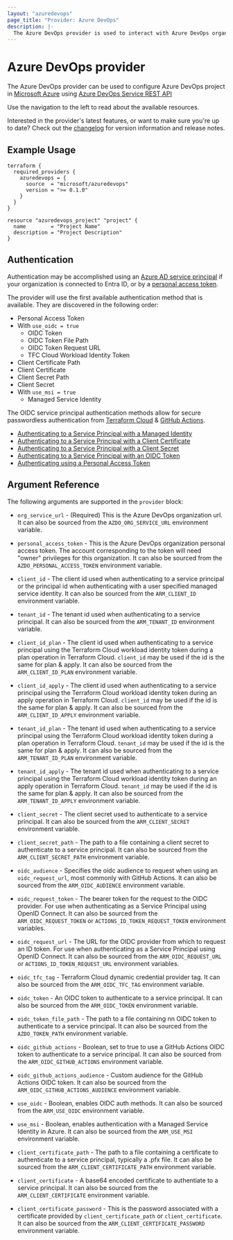 ```yaml
---
layout: "azuredevops"
page_title: "Provider: Azure DevOps"
description: |-
  The Azure DevOps provider is used to interact with Azure DevOps organization resources.
---
```


# Azure DevOps provider

The Azure DevOps provider can be used to configure Azure DevOps project in [Microsoft Azure](https://azure.microsoft.com/en-us/) using [Azure DevOps Service REST API](https://docs.microsoft.com/en-us/rest/api/azure/devops/?view=azure-devops-rest-7.0)

Use the navigation to the left to read about the available resources.

Interested in the provider's latest features, or want to make sure you're up to date? Check out the [changelog](https://github.com/microsoft/terraform-provider-azuredevops/blob/master/CHANGELOG.md) for version information and release notes.

## Example Usage

```hcl
terraform {
  required_providers {
    azuredevops = {
      source  = "microsoft/azuredevops"
      version = ">= 0.1.0"
    }
  }
}

resource "azuredevops_project" "project" {
  name        = "Project Name"
  description = "Project Description"
}
```

## Authentication

Authentication may be accomplished using an [Azure AD service principal](https://learn.microsoft.com/en-us/azure/devops/integrate/get-started/authentication/service-principal-managed-identity) if your organization is connected to Entra ID, or by a [personal access token](https://learn.microsoft.com/en-us/azure/devops/organizations/accounts/use-personal-access-tokens-to-authenticate).

The provider will use the first available authentication method that is available. They are discovered in the following order:

* Personal Access Token
* With `use_oidc = true`
  * OIDC Token
  * OIDC Token File Path
  * OIDC Token Request URL
  * TFC Cloud Workload Identity Token
* Client Certificate Path
* Client Certificate
* Client Secret Path
* Client Secret
* With `use_msi = true`
  * Managed Service Identity

The OIDC service principal authentication methods allow for secure passwordless authentication from [Terraform Cloud](https://developer.hashicorp.com/terraform/cloud-docs/workspaces/dynamic-provider-credentials) & [GitHub Actions](https://docs.github.com/en/actions/deployment/security-hardening-your-deployments/about-security-hardening-with-openid-connect).

* [Authenticating to a Service Principal with a Managed Identity](guides/authenticating_managed_identity.html.md)
* [Authenticating to a Service Principal with a Client Certificate](guides/authenticating_service_principal_using_a_client_certificate.html.md)
* [Authenticating to a Service Principal with a Client Secret](guides/authenticating_service_principal_using_a_client_secret.html.md)
* [Authenticating to a Service Principal with an OIDC Token](guides/authenticating_service_principal_using_an_oidc_token.html.md)
* [Authenticating using a Personal Access Token](guides/authenticating_using_the_personal_access_token.html.md)

## Argument Reference

The following arguments are supported in the `provider` block:

- `org_service_url` - (Required) This is the Azure DevOps organization url. It can also be
  sourced from the `AZDO_ORG_SERVICE_URL` environment variable.

- `personal_access_token` - This is the Azure DevOps organization personal access
  token. The account corresponding to the token will need "owner" privileges for this
  organization. It can also be sourced from the `AZDO_PERSONAL_ACCESS_TOKEN` environment variable.

- `client_id` - The client id used when authenticating to a service principal or the principal id when
authenticating with a user specified managed service identity. It can also be sourced from
the `ARM_CLIENT_ID` environment variable.

- `tenant_id` - The tenant id used when authenticating to a service principal.
It can also be sourced from the `ARM_TENANT_ID` environment variable.

- `client_id_plan` - The client id used when authenticating to a service principal using the Terraform
Cloud workload identity token during a plan operation in Terraform Cloud. `client_id` may be used if
the id is the same for plan & apply.
It can also be sourced from the `ARM_CLIENT_ID_PLAN` environment variable.

- `client_id_apply` - The client id used when authenticating to a service principal using the Terraform
Cloud workload identity token during an apply operation in Terraform Cloud. `client_id` may be used if
the id is the same for plan & apply.
It can also be sourced from the `ARM_CLIENT_ID_APPLY` environment variable.

- `tenant_id_plan` - The tenant id used when authenticating to a service principal using the Terraform
Cloud workload identity token during a plan operation in Terraform Cloud. `tenant_id` may be used if
the id is the same for plan & apply.
It can also be sourced from the `ARM_TENANT_ID_PLAN` environment variable.

- `tenant_id_apply` - The tenant id used when authenticating to a service principal using the Terraform
Cloud workload identity token during an apply operation in Terraform Cloud. `tenant_id` may be used if
the id is the same for plan & apply.
It can also be sourced from the `ARM_TENANT_ID_APPLY` environment variable.

- `client_secret` - The client secret used to authenticate to a service principal.
It can also be sourced from the `ARM_CLIENT_SECRET` environment variable.

- `client_secret_path` - The path to a file containing a client secret to authenticate to a service principal.
It can also be sourced from the `ARM_CLIENT_SECRET_PATH` environment variable.

- `oidc_audience` - Specifies the oidc audience to request when using an `oidc_request_url`, most commonly with GitHub Actions.
It can also be sourced from the `ARM_OIDC_AUDIENCE` environment variable.

- `oidc_request_token` - The bearer token for the request to the OIDC provider. For use when authenticating as a Service Principal using OpenID Connect.
It can also be sourced from the `ARM_OIDC_REQUEST_TOKEN` or `ACTIONS_ID_TOKEN_REQUEST_TOKEN` environment variables.

- `oidc_request_url` - The URL for the OIDC provider from which to request an ID token. For use when authenticating as a Service Principal using OpenID Connect.
It can also be sourced from the `ARM_OIDC_REQUEST_URL` or `ACTIONS_ID_TOKEN_REQUEST_URL` environment variables.

- `oidc_tfc_tag` - Terraform Cloud dynamic credential provider tag. It can also be sourced from the `ARM_OIDC_TFC_TAG` environment variable.

- `oidc_token` - An OIDC token to authenticate to a service principal.
It can also be sourced from the `ARM_OIDC_TOKEN` environment variable.

- `oidc_token_file_path` - The path to a file containing nn OIDC token to authenticate to a service principal.
It can also be sourced from the `AZDO_TOKEN_PATH` environment variable.

- `oidc_github_actions` - Boolean, set to true to use a GitHub Actions OIDC token to authenticate to a service principal.
It can also be sourced from the `ARM_OIDC_GITHUB_ACTIONS` environment variable.

- `oidc_github_actions_audience` - Custom audience for the GitHub Actions OIDC token.
It can also be sourced from the `ARM_OIDC_GITHUB_ACTIONS_AUDIENCE` environment variable.

- `use_oidc` - Boolean, enables OIDC auth methods. It can also be sourced from the `ARM_USE_OIDC` environment variable.

- `use_msi` - Boolean, enables authentication with a Managed Service Identity in Azure. It can also be sourced from the `ARM_USE_MSI` environment variable.

- `client_certificate_path` - The path to a file containing a certificate to authenticate to a service
principal, typically a .pfx file.
It can also be sourced from the `ARM_CLIENT_CERTIFICATE_PATH` environment variable.

- `client_certificate` - A base64 encoded certificate to authentiate to a service principal.
It can also be sourced from the `ARM_CLIENT_CERTIFICATE` environment variable.

- `client_certificate_password` - This is the password associated with a certificate provided
by `client_certificate_path` or `client_certificate`. It can also be sourced
from the `ARM_CLIENT_CERTIFICATE_PASSWORD` environment variable.
